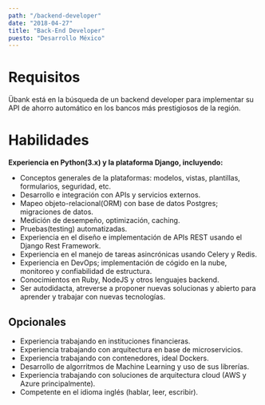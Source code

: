 ```yaml
---
path: "/backend-developer"
date: "2018-04-27"
title: "Back-End Developer"
puesto: "Desarrollo México"
---
```


# Requisitos

Übank está en la búsqueda de un backend developer para implementar su API de ahorro automático en los bancos más prestigiosos de la región.  


# Habilidades

**Experiencia en Python(3.x) y la plataforma Django, incluyendo:**

- Conceptos generales de la plataformas: modelos, vistas, plantillas, formularios, seguridad, etc.
- Desarrollo e integración con APIs y servicios externos.  
- Mapeo objeto-relacional(ORM) con base de datos Postgres; migraciones de datos.  
- Medición de desempeño, optimización, caching.  
- Pruebas(testing) automatizadas.  
- Experiencia en el diseño e implementación de APIs REST usando el Django Rest Framework.  
- Experiencia en el manejo de tareas asincrónicas usando Celery y Redis.  
- Experiencia en DevOps; implementación de cógido en la nube, monitoreo y confiabilidad de estructura.  
- Conocimientos en Ruby, NodeJS y otros lenguajes backend.  
- Ser autodidacta, atreverse a proponer nuevas solucionas y abierto para aprender y trabajar con nuevas tecnologías.  

## Opcionales

- Experiencia trabajando en instituciones financieras.  
- Experiencia trabajando con arquitectura en base de microservicios.  
- Experiencia trabajando con contenedores, ideal Dockers.  
- Desarrollo de algorritmos de Machine Learning y uso de sus librerías.  
- Experiencia trabajando con soluciones de arquitectura cloud (AWS y Azure principalmente).  
- Competente en el idioma inglés (hablar, leer, escribir).  